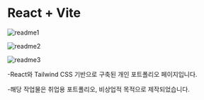 # React + Vite


![readme1](https://github.com/user-attachments/assets/5a37b821-38be-415e-a4e7-0e9c971103c4)

![readme2](https://github.com/user-attachments/assets/aaa9b980-69b2-46d7-b72e-cd3a376b5447)

![readme3](https://github.com/user-attachments/assets/e29bad1e-edb3-4232-94e0-0f64a12fbe8d)



-React와 Tailwind CSS 기반으로 구축된 개인 포트폴리오 페이지입니다.

-해당 작업물은 취업용 포트폴리오, 비상업적 목적으로 제작되었습니다.
